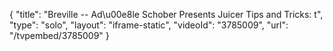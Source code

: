 {
    "title": "Breville -- Ad\u00e8le Schober Presents Juicer Tips and Tricks: t",
    "type": "solo",
    "layout": "iframe-static",
    "videoId": "3785009",
    "url": "\/tvpembed\/3785009"
}